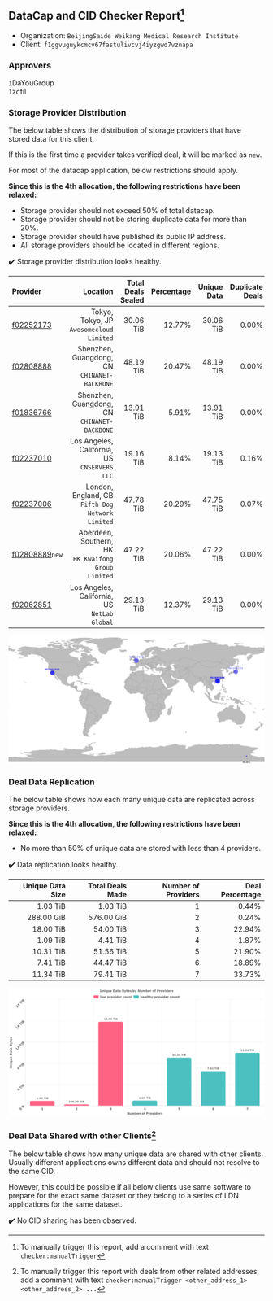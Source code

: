 ## DataCap and CID Checker Report[^1]
 - Organization: `BeijingSaide Weikang Medical Research Institute`
 - Client: `f1ggvuguykcmcv67fastulivcvj4iyzgwd7vznapa`
### Approvers
`1`DaYouGroup<br/>`1`zcfil

### Storage Provider Distribution
The below table shows the distribution of storage providers that have stored data for this client.

If this is the first time a provider takes verified deal, it will be marked as `new`.

For most of the datacap application, below restrictions should apply.

**Since this is the 4th allocation, the following restrictions have been relaxed:**
 - Storage provider should not exceed 50% of total datacap.
 - Storage provider should not be storing duplicate data for more than 20%.
 - Storage provider should have published its public IP address.
 - All storage providers should be located in different regions.

✔️ Storage provider distribution looks healthy.

| Provider                                                    |                                               Location | Total Deals Sealed | Percentage | Unique Data | Duplicate Deals |
| :---------------------------------------------------------- | -----------------------------------------------------: | -----------------: | ---------: | ----------: | --------------: |
| [f02252173](https://filfox.info/en/address/f02252173)       |            Tokyo, Tokyo, JP<br/>`Awesomecloud Limited` |          30.06 TiB |     12.77% |   30.06 TiB |           0.00% |
| [f02808888](https://filfox.info/en/address/f02808888)       |        Shenzhen, Guangdong, CN<br/>`CHINANET-BACKBONE` |          48.19 TiB |     20.47% |   48.19 TiB |           0.00% |
| [f01836766](https://filfox.info/en/address/f01836766)       |        Shenzhen, Guangdong, CN<br/>`CHINANET-BACKBONE` |          13.91 TiB |      5.91% |   13.91 TiB |           0.00% |
| [f02237010](https://filfox.info/en/address/f02237010)       |        Los Angeles, California, US<br/>`CNSERVERS LLC` |          19.16 TiB |      8.14% |   19.13 TiB |           0.16% |
| [f02237006](https://filfox.info/en/address/f02237006)       |    London, England, GB<br/>`Fifth Dog Network Limited` |          47.78 TiB |     20.29% |   47.75 TiB |           0.07% |
| [f02808889](https://filfox.info/en/address/f02808889)`new`  | Aberdeen, Southern, HK<br/>`HK Kwaifong Group Limited` |          47.22 TiB |     20.06% |   47.22 TiB |           0.00% |
| [f02062851](https://filfox.info/en/address/f02062851)       |        Los Angeles, California, US<br/>`NetLab Global` |          29.13 TiB |     12.37% |   29.13 TiB |           0.00% |

<img src="https://raw.githubusercontent.com/data-preservation-programs/filplus-checker-assets/main/filecoin-project/filecoin-plus-large-datasets/issues/2126/1696732632133.png"/>

### Deal Data Replication
The below table shows how each many unique data are replicated across storage providers.


**Since this is the 4th allocation, the following restrictions have been relaxed:**
- No more than 50% of unique data are stored with less than 4 providers.

✔️ Data replication looks healthy.

| Unique Data Size | Total Deals Made | Number of Providers | Deal Percentage |
| ---------------: | ---------------: | ------------------: | --------------: |
|         1.03 TiB |         1.03 TiB |                   1 |           0.44% |
|       288.00 GiB |       576.00 GiB |                   2 |           0.24% |
|        18.00 TiB |        54.00 TiB |                   3 |          22.94% |
|         1.09 TiB |         4.41 TiB |                   4 |           1.87% |
|        10.31 TiB |        51.56 TiB |                   5 |          21.90% |
|         7.41 TiB |        44.47 TiB |                   6 |          18.89% |
|        11.34 TiB |        79.41 TiB |                   7 |          33.73% |

<img src="https://raw.githubusercontent.com/data-preservation-programs/filplus-checker-assets/main/filecoin-project/filecoin-plus-large-datasets/issues/2126/1696732632862.png"/>

### Deal Data Shared with other Clients[^3]
The below table shows how many unique data are shared with other clients.
Usually different applications owns different data and should not resolve to the same CID.

However, this could be possible if all below clients use same software to prepare for the exact same dataset or they belong to a series of LDN applications for the same dataset.

✔️ No CID sharing has been observed.

[^1]: To manually trigger this report, add a comment with text `checker:manualTrigger`

[^2]: Deals from those addresses are combined into this report as they are specified with `checker:manualTrigger`

[^3]: To manually trigger this report with deals from other related addresses, add a comment with text `checker:manualTrigger <other_address_1> <other_address_2> ...`
